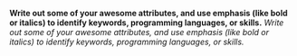 __Write out some of your awesome attributes, and use emphasis (like bold or italics) to identify keywords, programming languages, or skills.__ 
_Write out some of your awesome attributes, and use emphasis (like bold or italics) to identify keywords, programming languages, or skills._
